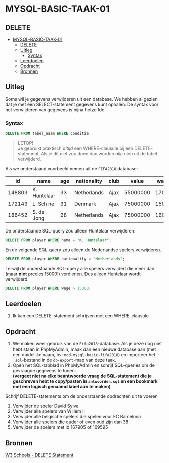 # MYSQL-BASIC-TAAK-01

## DELETE

- [MYSQL-BASIC-TAAK-01](#mysql-basic-taak-01)
  - [DELETE](#delete)
  - [Uitleg](#uitleg)
    - [Syntax](#syntax)
  - [Leerdoelen](#leerdoelen)
  - [Opdracht](#opdracht)
  - [Bronnen](#bronnen)

## Uitleg

Soms wil je gegevens verwijderen uit een database. We hebben al gezien dat je met een SELECT-statement gegevens kunt ophalen. De syntax voor het verwijderen van gegevens is bijna hetzelfde:

### Syntax
```SQL
DELETE FROM tabel_naam WHERE conditie 
```
> LETOP!  
> Je gebruikt praktisch *altijd* een WHERE-clausule bij een DELETE-statement. Als je dit niet zou doen dan worden *alle* rijen uit de tabel verwijderd.

Als we onderstaand voorbeeld nemen uit de `FIFA2018` database:

id | name | age | nationality | club | value | wage
--- | --- | --- | --- | --- | --- | ---
| 148803| K. Huntelaar| 33| Netherlands| Ajax| 55000000| 17000
| 172143| L. Sch ne| 31| Denmark| Ajax| 75000000| 15000
| 186452| S. de Jong| 28| Netherlands| Ajax| 75000000| 16000

De onderstaande SQL-query zou alleen Huntelaar verwijderen.
```SQL
DELETE FROM player WHERE name = "K. Huntelaar";
```
En de volgende SQL-query zou alleen de Nederlandse spelers verwijderen.
```SQL
DELETE FROM player WHERE nationality = "Netherlands";
```
Terwijl de onderstaande SQL-query alle spelers verwijdert die meer dan (maar **niet** precies 15000!) verdienen. Dus alleen Huntelaar wordt verwijderd.
```SQL
DELETE FROM player WHERE wage > 15000;
```



## Leerdoelen

1. Ik kan een DELETE-statement schrijven met een WHERE-clausule

## Opdracht

1. We maken weer gebruik van de `Fifa2018`-database. Als je deze nog niet hebt staan in PhpMyAdmin, maak dan een nieuwe database aan (met een duidelijke naam, bv: `mod-mysql-basic-fifa2018`) en importeer het `.sql`-bestand in de `db-export`-map van deze taak.
2. Open het SQL-tabblad in PhpMyAdmin en schrijf SQL-queries om de gevraagde gegevens te tonen:  
   **(vergeet niet na elke beantwoorde vraag de SQL-statement die je geschreven hebt te copy/pasten in `antwoorden.sql` en een bookmark met een logisch genaamd label aan te maken)**

Schrijf DELETE-statements om de onderstaande opdrachten uit te voeren

1. Verwijder de speler David Sylva
2. Verwijder alle spelers van Willem II
3. Verwijder alle belgische spelers die spelen voor FC Barcelona
4. Verwijder alle spelers die ouder of even oud zijn dan 38
5. Verwijder de spelers met id 167905 of 169595

## Bronnen

[W3 Schools - DELETE Statement](https://www.w3schools.com/sql/sql_delete.asp)  

